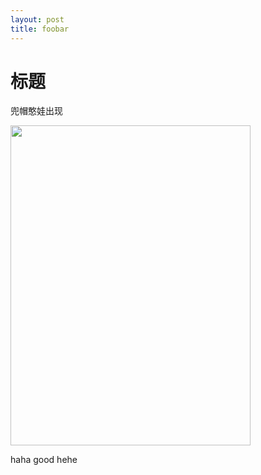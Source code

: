 ```yaml
---
layout: post
title: foobar
---
```


# 标题
兜帽憨娃出现  


<img src="/jek/public/images/dmy.jpg" width="384" height="512">


haha
good
hehe
